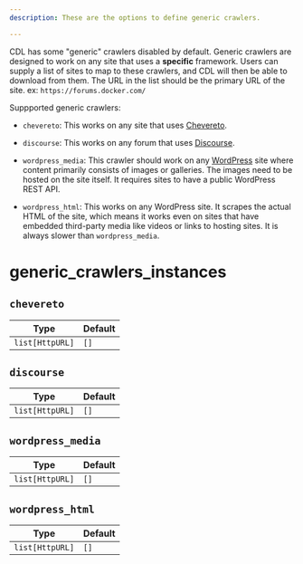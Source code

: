 ```yaml
---
description: These are the options to define generic crawlers.

---
```


CDL has some "generic" crawlers disabled by default. Generic crawlers are designed to work on any site that uses a **specific** framework. Users can supply a list of sites to map to these crawlers, and CDL will then be able to download from them. The URL in the list should be the primary URL of the site. ex: `https://forums.docker.com/`

Suppported generic crawlers:

- `chevereto`: This works on any site that uses [Chevereto](https://chevereto.com//).

- `discourse`: This works on any forum that uses [Discourse](https://www.discourse.org/).

- `wordpress_media`: This crawler should work on any [WordPress](https://wordpress.com/) site where content primarily consists of images or galleries. The images need to be hosted on the site itself. It requires sites to have a public WordPress REST API.

- `wordpress_html`: This works on any WordPress site. It scrapes the actual HTML of the site, which means it works even on sites that have embedded third-party media like videos or links to hosting sites. It is always slower than `wordpress_media`.

# generic_crawlers_instances

## `chevereto`

| Type            | Default |
| --------------- | ------- |
| `list[HttpURL]` | `[]`    |

## `discourse`

| Type            | Default |
| --------------- | ------- |
| `list[HttpURL]` | `[]`    |

## `wordpress_media`

| Type            | Default |
| --------------- | ------- |
| `list[HttpURL]` | `[]`    |

## `wordpress_html`

| Type            | Default |
| --------------- | ------- |
| `list[HttpURL]` | `[]`    |
